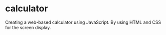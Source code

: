 # calculator
Creating a web-based calculator using JavaScript.
By using HTML and CSS for the screen display.
